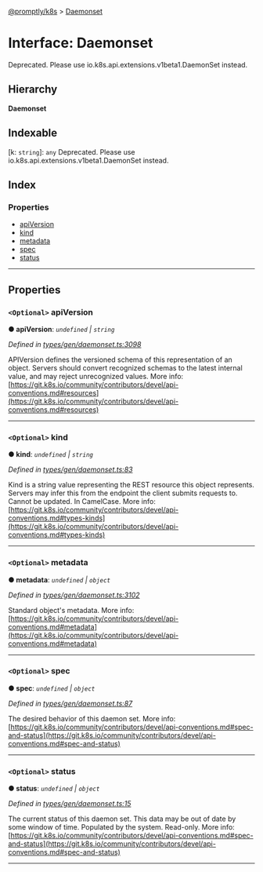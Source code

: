 [@promptly/k8s](../README.md) > [Daemonset](../interfaces/daemonset.md)

# Interface: Daemonset

Deprecated. Please use io.k8s.api.extensions.v1beta1.DaemonSet instead.

## Hierarchy

**Daemonset**

## Indexable

\[k: `string`\]:&nbsp;`any`
Deprecated. Please use io.k8s.api.extensions.v1beta1.DaemonSet instead.

## Index

### Properties

* [apiVersion](daemonset.md#apiversion)
* [kind](daemonset.md#kind)
* [metadata](daemonset.md#metadata)
* [spec](daemonset.md#spec)
* [status](daemonset.md#status)

---

## Properties

<a id="apiversion"></a>

### `<Optional>` apiVersion

**● apiVersion**: *`undefined` \| `string`*

*Defined in [types/gen/daemonset.ts:3098](https://github.com/rzane/k8s/blob/0f3ff00/src/types/gen/daemonset.ts#L3098)*

APIVersion defines the versioned schema of this representation of an object. Servers should convert recognized schemas to the latest internal value, and may reject unrecognized values. More info: [https://git.k8s.io/community/contributors/devel/api-conventions.md#resources](https://git.k8s.io/community/contributors/devel/api-conventions.md#resources)

___
<a id="kind"></a>

### `<Optional>` kind

**● kind**: *`undefined` \| `string`*

*Defined in [types/gen/daemonset.ts:83](https://github.com/rzane/k8s/blob/0f3ff00/src/types/gen/daemonset.ts#L83)*

Kind is a string value representing the REST resource this object represents. Servers may infer this from the endpoint the client submits requests to. Cannot be updated. In CamelCase. More info: [https://git.k8s.io/community/contributors/devel/api-conventions.md#types-kinds](https://git.k8s.io/community/contributors/devel/api-conventions.md#types-kinds)

___
<a id="metadata"></a>

### `<Optional>` metadata

**● metadata**: *`undefined` \| `object`*

*Defined in [types/gen/daemonset.ts:3102](https://github.com/rzane/k8s/blob/0f3ff00/src/types/gen/daemonset.ts#L3102)*

Standard object's metadata. More info: [https://git.k8s.io/community/contributors/devel/api-conventions.md#metadata](https://git.k8s.io/community/contributors/devel/api-conventions.md#metadata)

___
<a id="spec"></a>

### `<Optional>` spec

**● spec**: *`undefined` \| `object`*

*Defined in [types/gen/daemonset.ts:87](https://github.com/rzane/k8s/blob/0f3ff00/src/types/gen/daemonset.ts#L87)*

The desired behavior of this daemon set. More info: [https://git.k8s.io/community/contributors/devel/api-conventions.md#spec-and-status](https://git.k8s.io/community/contributors/devel/api-conventions.md#spec-and-status)

___
<a id="status"></a>

### `<Optional>` status

**● status**: *`undefined` \| `object`*

*Defined in [types/gen/daemonset.ts:15](https://github.com/rzane/k8s/blob/0f3ff00/src/types/gen/daemonset.ts#L15)*

The current status of this daemon set. This data may be out of date by some window of time. Populated by the system. Read-only. More info: [https://git.k8s.io/community/contributors/devel/api-conventions.md#spec-and-status](https://git.k8s.io/community/contributors/devel/api-conventions.md#spec-and-status)

___

